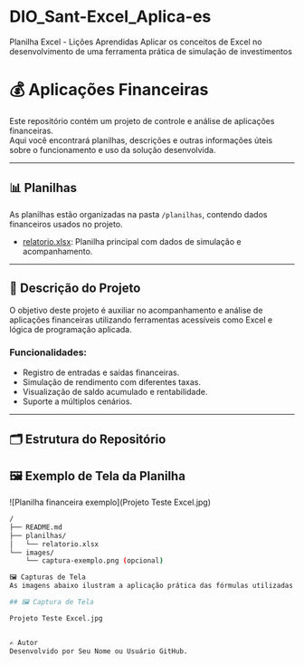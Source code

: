 # DIO_Sant-Excel_Aplica-es
Planilha Excel - Lições Aprendidas 
Aplicar os conceitos de Excel no desenvolvimento de uma ferramenta prática de simulação de investimentos

# 💰 Aplicações Financeiras

Este repositório contém um projeto de controle e análise de aplicações financeiras.  
Aqui você encontrará planilhas, descrições e outras informações úteis sobre o funcionamento e uso da solução desenvolvida.

---

## 📊 Planilhas

As planilhas estão organizadas na pasta `/planilhas`, contendo dados financeiros usados no projeto.

- [relatorio.xlsx](./planilhas/relatorio.xlsx): Planilha principal com dados de simulação e acompanhamento.

---

## 🧾 Descrição do Projeto

O objetivo deste projeto é auxiliar no acompanhamento e análise de aplicações financeiras utilizando ferramentas acessíveis como Excel e lógica de programação aplicada.

### Funcionalidades:
- Registro de entradas e saídas financeiras.
- Simulação de rendimento com diferentes taxas.
- Visualização de saldo acumulado e rentabilidade.
- Suporte a múltiplos cenários.

---

## 🗂 Estrutura do Repositório


## 🖼 Exemplo de Tela da Planilha

![Planilha financeira exemplo](Projeto Teste Excel.jpg)

```bash
/
├── README.md
├── planilhas/
│   └── relatorio.xlsx
└── images/
    └── captura-exemplo.png (opcional)

🖼 Capturas de Tela
As imagens abaixo ilustram a aplicação prática das fórmulas utilizadas na planilha.

## 🖼 Captura de Tela

Projeto Teste Excel.jpg


✍️ Autor
Desenvolvido por Seu Nome ou Usuário GitHub.
